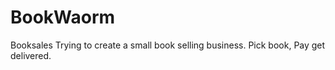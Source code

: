 # BookWaorm
Booksales
Trying to create a small book selling business. Pick book, Pay get delivered.
